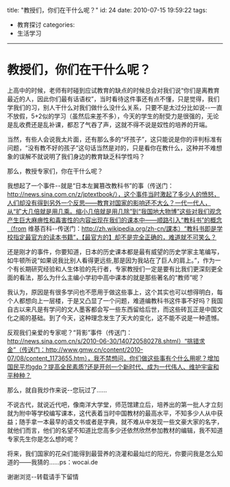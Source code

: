 title: "教授们，你们在干什么呢？"
id: 24
date: 2010-07-15 19:59:22
tags: 
- 教育探讨
categories: 
- 生活学习
---

# **教授们，你们在干什么呢？**

上高中的时候，老师有时碰到应试教育的缺点的时候总会对我们说“你们是离教育最近的人，因此你们最有话语权”，当时看待这件事还有点不懂，只是觉得，我们学我们的习，别人干什么对我们做什么没什么关系，只要不是太过分比如说--一直不放假，5+2似的学习（虽然后来差不多），今天的学生的耐受力是很强的，无论是乱收费还是乱补课，都忍了气吞了声，这就不得不说是奴性的培养的开端。

当然，有些人会说我太片面，还有那么多的“坏孩子”，这只能说是你的评判标准有问题，“没有教不好的孩子”这句话当然是对的，只是看你在教什么，这种并不难想象的误解不就说明了我们身边的教育缺乏科学性吗？

那么，教授专家们，你在干什么呢？<!--more-->

我想起了一个事件--就是“日本左翼篡改教科书”的事（传送门：http://news.sina.com.cn/z/jptextbook/），这个事件当时激起了多少人的愤怒，人们却没有得到另外一个反思——教育对国家的影响还不大么？一代一代人，从“扩大几倍就是用几乘。缩小几倍就是用几除”到“我国地大物博”这些对我们观念产生巨大麻痹性和毒害性的内容出现在我们的课本中——顺路引入“教科书”的概念（from 维基百科--传送门：http://zh.wikipedia.org/zh-cn/課本）“教科书即是学校指定最官方的读本书籍”，【最官方的】却不是完全正确的，难道就不可笑么？

还是刚才的事件，你要知道，日本的历史课本都是最有威望的历史学家主笔编写，如牛顿所说“如果说我比别人看得更远些,那是因为我站在了巨人的肩上。”，作为一个有长期研究经验和人生体验的先行者，专家教授们一定是要有比我们更深刻更全面的看法，那么为什么主编小学初中高中课本的就是那些著名的“教师”呢？

我认为，原因是有很多学问也不愿用于做这些事上，这个其实也可以想得明白，每个人都想向上一层楼，于是又凸显了一个问题，难道编教科书这件事不好吗？我国自古以来凡是有学问的文人墨客都会写一些东西留给后世，而这些砖瓦正是中国文化之阁的基础。到了今天，这种理念发生了天大的变化，这不能不说是一种遗憾。

反观我们亲爱的专家呢？“背影”事件（传送门：http://news.sina.com.cn/s/2010-06-30/140720580278.shtml）“挑错求金”（传送门：http://www.gmw.cn/content/2010-07/08/content_1173655.htm），我不禁想问，你们做这些事有个什么用呢？增加国民平均gdp？提高全民素质?还是开创一个新时代、成为一代伟人、维护宇宙和平种种？

那么，就自我炒作来说--您玩过了……

不说古代，就说近代吧，像南洋大学堂，师范馆建立后，培养出的第一批人才立刻就为附中等学校编写课本，这代表着当时中国教材的最高水平，不知多少人从中获益；随手拿一本最早的语文书或者是字典，就不难从中发现一些文豪大家的名字，就他们而言，他们的名望不知道比您高多少还依然欣然参加教材的编辑，我不知道专家先生你是怎么想的呢？

将来，我们国家的花朵们能得到最营养的浇灌和最灿烂的阳光，你要问我是怎么知道的——我猜的……ps：wocai.de

谢谢浏览--转载请手下留情